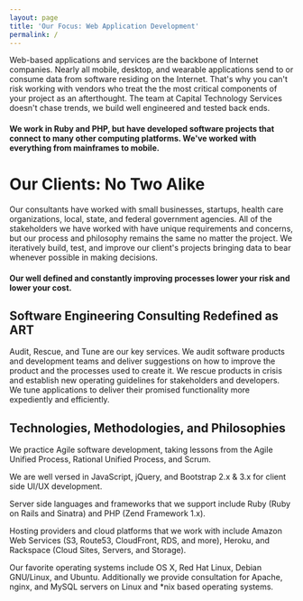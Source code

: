 ```yaml
---
layout: page
title: 'Our Focus: Web Application Development'
permalink: /
---
```


Web-based applications and services are the backbone of Internet companies.
Nearly all mobile, desktop, and wearable applications send to or consume data
from software residing on the Internet. That's why you can't risk working with
vendors who treat the the most critical components of your project as an
afterthought. The team at Capital Technology Services doesn't chase trends, we
build well engineered and tested back ends.

<h4>
  We work in Ruby and PHP, but have developed software projects that connect to
  many other computing platforms. We've worked with everything from mainframes
  to mobile.
</h4>

Our Clients: No Two Alike
=========================

Our consultants have worked with small businesses, startups, health care
organizations, local, state, and federal government agencies. All of the
stakeholders we have worked with have unique requirements and concerns, but our
process and philosophy remains the same no matter the project. We iteratively
build, test, and improve our client's projects bringing data to bear whenever
possible in making decisions.

<h4>
  Our well defined and constantly improving processes lower your risk and lower
  your cost.
</h4>

Software Engineering Consulting Redefined as ART
------------------------------------------------

Audit, Rescue, and Tune are our key services. We audit software products and
development teams and deliver suggestions on how to improve the product and the
processes used to create it. We rescue products in crisis and establish new
operating guidelines for stakeholders and developers. We tune applications to
deliver their promised functionality more expediently and efficiently.

Technologies, Methodologies, and Philosophies
---------------------------------------------

We practice Agile software development, taking lessons from the Agile Unified
Process, Rational Unified Process, and Scrum.

We are well versed in JavaScript, jQuery, and Bootstrap 2.x & 3.x for client
side UI/UX development.

Server side languages and frameworks that we support include Ruby (Ruby on Rails
and Sinatra) and PHP (Zend Framework 1.x).

Hosting providers and cloud platforms that we work with include Amazon Web
Services (S3, Route53, CloudFront, RDS, and more), Heroku, and Rackspace
(Cloud Sites, Servers, and Storage).

Our favorite operating systems include OS X, Red Hat Linux, Debian GNU/Linux,
and Ubuntu. Additionally we provide consultation for Apache, nginx, and MySQL
servers on Linux and *nix based operating systems.